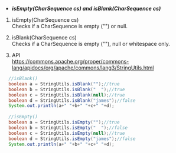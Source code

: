 * ***isEmpty(CharSequence cs) and isBlank(CharSequence cs)***  
1. isEmpty(CharSequence cs)  
Checks if a CharSequence is empty ("") or null.  
  
2. isBlank(CharSequence cs)  
Checks if a CharSequence is empty (""), null or whitespace only.  
3. API  
https://commons.apache.org/proper/commons-lang/apidocs/org/apache/commons/lang3/StringUtils.html
```java
  //isBlank()
  boolean a = StringUtils.isBlank("");//true
  boolean b = StringUtils.isBlank("  ");//true
  boolean c = StringUtils.isBlank(null);//true
  boolean d = StringUtils.isBlank("james");//false
  System.out.println(a+" "+b+" "+c+" "+d);
  
  //isEmpty()
  boolean a = StringUtils.isEmpty("");//true
  boolean b = StringUtils.isEmpty("  ");//false
  boolean c = StringUtils.isEmpty(null);//true
  boolean d = StringUtils.isEmpty("james");//false
  System.out.println(a+" "+b+" "+c+" "+d);
  
```
